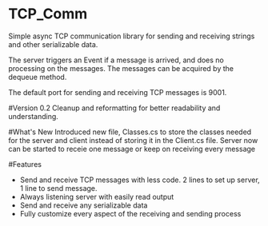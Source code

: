 # TCP_Comm

Simple async TCP communication library for sending and receiving strings and other serializable data.

The server triggers an Event if a message is arrived, and does no processing on the messages.
The messages can be acquired by the dequeue method.

The default port for sending and receiving TCP messages is 9001.

#Version 0.2
Cleanup and reformatting for better readability and understanding.

#What's New
Introduced new file, Classes.cs to store the classes needed for the server and client instead of storing it in the Client.cs file.
Server now can be started to receie one message or keep on receiving every message

#Features
- Send and receive TCP messages with less code. 2 lines to set up server, 1 line to send message.
- Always listening server with easily read output
- Send and receive any serializable data
- Fully customize every aspect of the receiving and sending process